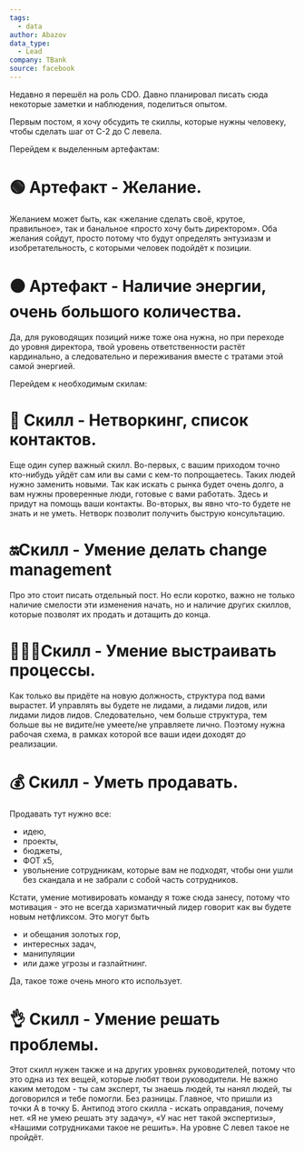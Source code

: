 ```yaml
---
tags:
  - data
author: Abazov
data_type:
  - Lead
company: TBank
source: facebook
---
```

Недавно я перешёл на роль CDO. Давно планировал писать сюда некоторые заметки и наблюдения, поделиться опытом.  
  
Первым постом, я хочу обсудить те скиллы, которые нужны человеку, чтобы сделать шаг от С-2 до С левела.  
  
Перейдем к выделенным артефактам:  
  
# 🟢 Артефакт - Желание.  
Желанием может быть, как «желание сделать своё, крутое, правильное», так и банальное «просто хочу быть директором». Оба желания сойдут, просто потому что будут определять энтузиазм и изобретательность, с которыми человек подойдёт к позиции.  
  
# 🟠 Артефакт - Наличие энергии, очень большого количества.  
Да, для руководящих позиций ниже тоже она нужна, но при переходе до уровня директора, твой уровень ответственности растёт кардинально, а следовательно и переживания вместе с тратами этой самой энергией.  
  
Перейдем к необходимым скилам:  
  
# 💬 Скилл - Нетворкинг, список контактов.  
Еще один супер важный скилл. Во-первых, с вашим приходом точно кто-нибудь уйдёт сам или вы сами с кем-то попрощаетесь. Таких людей нужно заменить новыми. Так как искать с рынка будет очень долго, а вам нужны проверенные люди, готовые с вами работать. Здесь и придут на помощь ваши контакты. Во-вторых, вы явно что-то будете не знать и не уметь. Нетворк позволит получить быструю консультацию.  
  
# 🔛Скилл -  Умение делать change management  
Про это стоит писать отдельный пост. Но если коротко, важно не только наличие смелости эти изменения начать, но и наличие других скиллов, которые позволят их продать и дотащить до конца.  
  
# 🧑🏻‍💻Скилл - Умение выстраивать процессы.  
Как только вы придёте на новую должность, структура под вами вырастет. И управлять вы будете не лидами, а лидами лидов, или лидами лидов лидов. Следовательно, чем больше структура, тем больше вы не видите/не умеете/не управляете лично. Поэтому нужна рабочая схема, в рамках которой все ваши идеи доходят до реализации.  
  
# 💰 Скилл -  Уметь продавать.  
Продавать тут нужно все: 
- идею,
- проекты,
- бюджеты,
- ФОТ х5,
- увольнение сотрудникам, которые вам не подходят, чтобы они ушли без скандала и не забрали с собой часть сотрудников.

Кстати, умение мотивировать команду я тоже сюда занесу, потому что мотивация - это не всегда харизматичный лидер говорит как вы будете новым нетфликсом. 
Это могут быть 
- и обещания золотых гор,
- интересных задач,
- манипуляции 
- или даже угрозы и газлайтнинг. 

Да, такое тоже очень много кто использует.  
  
# 👌 Скилл - Умение решать проблемы.  
Этот скилл нужен также и на других уровнях руководителей, потому что это одна из тех вещей, которые любят твои руководители. Не важно каким методом - ты сам эксперт, ты знаешь людей, ты нанял людей, ты договорился и тебе помогли. Без разницы. Главное, что пришли из точки А в точку Б. Антипод этого скилла - искать оправдания, почему нет. «Я не умею решать эту задачу», «У нас нет такой экспертизы», «Нашими сотрудниками такое не решить». На уровне С левел такое не пройдёт.  
  